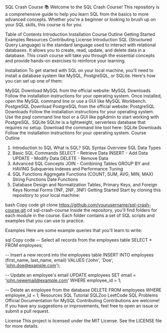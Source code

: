 SQL Crash Course 📚
Welcome to the SQL Crash Course! This repository is a comprehensive guide to help you learn SQL from the basics to more advanced concepts. Whether you're a beginner or looking to brush up on your SQL skills, this course is for you.

Table of Contents
Introduction
Installation
Course Outline
Getting Started
Examples
Resources
Contributing
License
Introduction
SQL (Structured Query Language) is the standard language used to interact with relational databases. It allows you to create, read, update, and delete data in a database. This crash course will take you through the essential concepts and provide hands-on exercises to reinforce your learning.

Installation
To get started with SQL on your local machine, you'll need to install a database system like MySQL, PostgreSQL, or SQLite. Here's how you can set up one of them:

MySQL
Download MySQL from the official website: MySQL Downloads
Follow the installation instructions for your operating system.
Once installed, open the MySQL command line or use a GUI like MySQL Workbench.
PostgreSQL
Download PostgreSQL from the official website: PostgreSQL Downloads
Follow the installation instructions for your operating system.
Use the psql command line tool or a GUI like pgAdmin to start working with PostgreSQL.
SQLite
SQLite is a lightweight, serverless database that requires no setup. Download the command line tool here: SQLite Downloads
Follow the installation instructions for your operating system.
Course Outline
1. Introduction to SQL
What is SQL?
SQL Syntax Overview
SQL Data Types
2. Basic SQL Commands
SELECT - Retrieve Data
INSERT - Add Data
UPDATE - Modify Data
DELETE - Remove Data
3. Advanced SQL Concepts
JOIN - Combining Tables
GROUP BY and HAVING
Subqueries
Indexes and Performance Tuning
4. SQL Functions
Aggregate Functions (COUNT, SUM, AVG, MIN, MAX)
String Functions
Date Functions
5. Database Design and Normalization
Tables, Primary Keys, and Foreign Keys
Normal Forms (1NF, 2NF, 3NF)
Getting Started
Start by cloning this repository to your local machine:

bash
Copy code
git clone https://github.com/yourusername/sql-crash-course.git
cd sql-crash-course
Inside the repository, you'll find folders for each module in the course. Each folder contains a set of SQL scripts and examples that you can use to practice.

Examples
Here are some example queries that you'll learn to write:

sql
Copy code
-- Select all records from the employees table
SELECT * FROM employees;

-- Insert a new record into the employees table
INSERT INTO employees (first_name, last_name, email)
VALUES ('John', 'Doe', 'john.doe@example.com');

-- Update an employee's email
UPDATE employees
SET email = 'john.newemail@example.com'
WHERE employee_id = 1;

-- Delete an employee from the database
DELETE FROM employees
WHERE employee_id = 1;
Resources
SQL Tutorial
SQLZoo
LeetCode SQL Problems
Official Documentation for MySQL
Contributing
Contributions are welcome! If you have any suggestions or improvements, feel free to open an issue or submit a pull request.

License
This project is licensed under the MIT License. See the LICENSE file for more details.

